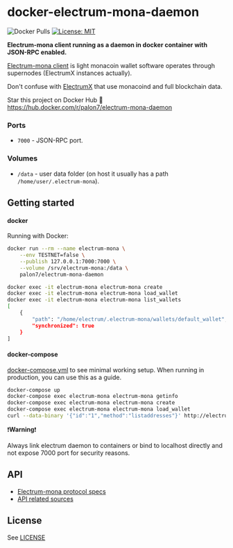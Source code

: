 # docker-electrum-mona-daemon
![Docker Pulls](https://img.shields.io/docker/pulls/palon7/electrum-mona-daemon)
[![License: MIT](https://img.shields.io/badge/License-MIT-black.svg)](https://opensource.org/licenses/MIT)


**Electrum-mona client running as a daemon in docker container with JSON-RPC enabled.**

[Electrum-mona client](https://electrum-mona.org/) is light monacoin wallet software operates through supernodes (ElectrumX instances actually).

Don't confuse with [ElectrumX](https://github.com/kyuupichan/electrumx) that use monacoind and full blockchain data.

Star this project on Docker Hub :star2: https://hub.docker.com/r/palon7/electrum-mona-daemon

### Ports

* `7000` - JSON-RPC port.

### Volumes

* `/data` - user data folder (on host it usually has a path ``/home/user/.electrum-mona``).


## Getting started

#### docker

Running with Docker:

```bash
docker run --rm --name electrum-mona \
    --env TESTNET=false \
    --publish 127.0.0.1:7000:7000 \
    --volume /srv/electrum-mona:/data \
    palon7/electrum-mona-daemon
```
```bash
docker exec -it electrum-mona electrum-mona create
docker exec -it electrum-mona electrum-mona load_wallet
docker exec -it electrum-mona electrum-mona list_wallets
[
    {
        "path": "/home/electrum/.electrum-mona/wallets/default_wallet",
        "synchronized": true
    }
]
```


#### docker-compose

[docker-compose.yml](https://github.com/osminogin/docker-electrum-daemon/blob/master/docker-compose.yml) to see minimal working setup. When running in production, you can use this as a guide.

```bash
docker-compose up
docker-compose exec electrum-mona electrum-mona getinfo
docker-compose exec electrum-mona electrum-mona create
docker-compose exec electrum-mona electrum-mona load_wallet
curl --data-binary '{"id":"1","method":"listaddresses"}' http://electrum:changeme@localhost:7000
```

:exclamation:**Warning**:exclamation:

Always link electrum daemon to containers or bind to localhost directly and not expose 7000 port for security reasons.

## API

* [Electrum-mona protocol specs](https://electrum-mona.readthedocs.io/ja/japanese-monacoin/protocol.html)
* [API related sources](https://github.com/wakiyamap/electrum-mona/blob/master/electrum_mona/commands.py)

## License

See [LICENSE](https://github.com/palon7/docker-electrum-mona-daemon/blob/master/LICENSE)

